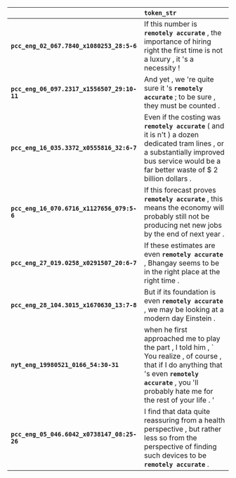 |                                             | `token_str`                                                                                                                                                                                                   |
|:--------------------------------------------|:--------------------------------------------------------------------------------------------------------------------------------------------------------------------------------------------------------------|
| **`pcc_eng_02_067.7840_x1080253_28:5-6`**   | If this number is __``remotely accurate``__ , the importance of hiring right the first time is not a luxury , it 's a necessity !                                                                             |
| **`pcc_eng_06_097.2317_x1556507_29:10-11`** | And yet , we 're quite sure it 's __``remotely accurate``__ ; to be sure , they must be counted .                                                                                                             |
| **`pcc_eng_16_035.3372_x0555816_32:6-7`**   | Even if the costing was __``remotely accurate``__ ( and it is n't ) a dozen dedicated tram lines , or a substantially improved bus service would be a far better waste of $ 2 billion dollars .               |
| **`pcc_eng_16_070.6716_x1127656_079:5-6`**  | If this forecast proves __``remotely accurate``__ , this means the economy will probably still not be producing net new jobs by the end of next year .                                                        |
| **`pcc_eng_27_019.0258_x0291507_20:6-7`**   | If these estimates are even __``remotely accurate``__ , Bhangay seems to be in the right place at the right time .                                                                                            |
| **`pcc_eng_28_104.3015_x1670630_13:7-8`**   | But if its foundation is even __``remotely accurate``__ , we may be looking at a modern day Einstein .                                                                                                        |
| **`nyt_eng_19980521_0166_54:30-31`**        | when he first approached me to play the part , I told him , ` You realize , of course , that if I do anything that 's even __``remotely accurate``__ , you 'll probably hate me for the rest of your life . ' |
| **`pcc_eng_05_046.6042_x0738147_08:25-26`** | I find that data quite reassuring from a health perspective , but rather less so from the perspective of finding such devices to be __``remotely accurate``__ .                                               |